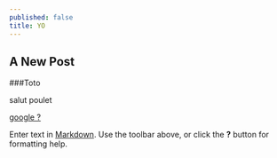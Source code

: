 ```yaml
---
published: false
title: YO
---
```


## A New Post
###Toto

salut poulet

[google ?](www.google.com)

Enter text in [Markdown](http://daringfireball.net/projects/markdown/). Use the toolbar above, or click the **?** button for formatting help.
